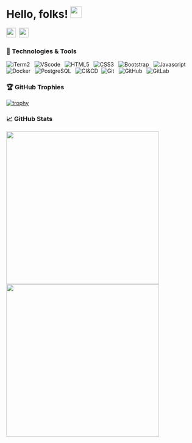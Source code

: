 # Hello, folks! <img src="https://raw.githubusercontent.com/MartinHeinz/MartinHeinz/master/wave.gif" width="30px">

<a href="mailto:shubham.tiwari@coloredcow.in"><img height="25" width="25" src="https://cdn.jsdelivr.net/npm/simple-icons@v3/icons/gmail.svg"></a>&nbsp;
<a href="https://gitlab.coko.foundation/shubtiwari"><img height="25" width="25" src="https://cdn.jsdelivr.net/npm/simple-icons@v3/icons/gitlab.svg"></a>


### 🔧 Technologies & Tools

![iTerm2](https://img.shields.io/badge/-iTerm2-black?logo=Apple&style=social)&nbsp;&nbsp;
![VScode](https://img.shields.io/badge/-VScode-black?logo=visual-studio-code&style=social)&nbsp;&nbsp;
![HTML5](https://img.shields.io/badge/-HTML5-black?logo=html5&style=social)&nbsp;&nbsp;
![CSS3](https://img.shields.io/badge/-CSS3-black?logo=css3&style=social)&nbsp;&nbsp;
![Bootstrap](https://img.shields.io/badge/-Bootstrap-black?logo=bootstrap&style=social)&nbsp;&nbsp;
![Javascript](https://img.shields.io/badge/-Javascript-black?logo=javascript&style=social&logoColor=yellow)&nbsp;&nbsp;
![Docker](https://img.shields.io/badge/-Docker-black?logo=docker&style=social)&nbsp;&nbsp;
![PostgreSQL](https://img.shields.io/badge/-PostgreSQL-black?logo=postgresql&style=social&logoColor=blue)&nbsp;&nbsp;
![CI&CD](https://img.shields.io/badge/-CI&CD-black?logo=githubactions&style=social&logoColor=black)&nbsp;
![Git](https://img.shields.io/badge/-Git-black?logo=git&style=social)&nbsp;&nbsp;
![GitHub](https://img.shields.io/badge/-GitHub-black?logo=github&style=social)&nbsp;&nbsp;
![GitLab](https://img.shields.io/badge/-GitLab-black?logo=gitlab&style=social)&nbsp;&nbsp;



### 🏆 GitHub Trophies

[![trophy](https://github-profile-trophy.vercel.app/?username=shubtiwari&margin-w=15)](https://github.com/shubtiwari/github-profile-trophy)


### &#x1f4c8; GitHub Stats
<p align = "left">
  <img src = "https://github-readme-stats.vercel.app/api?username=shubtiwari&show_icons=true&theme=vue" width = 400>
  <img src = "https://github-readme-streak-stats.herokuapp.com?user=shubtiwari" width = 400>
</p>




